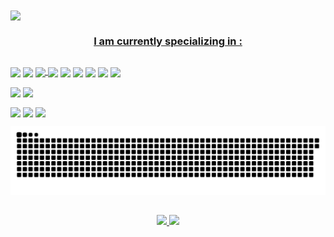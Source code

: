 <a href="https://github.com/secyz">
  
<img align="center" src="https://user-images.githubusercontent.com/92191800/181153452-16a8ed27-ac3d-41e4-9939-61fa9d7e6176.gif">
  
  <h3 align="center">I am currently specializing in :</h3>
  
 ##
  
  <a href=""> <img align="center" src="https://img.shields.io/badge/JavaScript-323330?style=for-the-badge&logo=javascript&logoColor=F7DF1E"/></a>
  <a href=""><img align="center" src="https://img.shields.io/badge/Node.js-339933?style=for-the-badge&logo=nodedotjs&logoColor=white"></a>
  <a href=""><img align="center" src="https://img.shields.io/badge/Python-FFD43B?style=for-the-badge&logo=python&logoColor=blue"> </a>
  <a href=""><img align="center" src="https://img.shields.io/badge/PHP-777BB4?style=for-the-badge&logo=php&logoColor=white"></a>
  <a href=""><img align="center" src="https://img.shields.io/badge/Laravel-FF2D20?style=for-the-badge&logo=laravel&logoColor=white"></a>
  <a href=""><img align="center" src="https://img.shields.io/badge/java-%23ED8B00.svg?style=for-the-badge&logo=java&logoColor=white"></a>
  <a href=""><img align="center" src="https://img.shields.io/badge/c-%2300599C.svg?style=for-the-badge&logo=c&logoColor=white"></a>
  <a href=""><img align="center" src="https://img.shields.io/badge/c%23-%23239120.svg?style=for-the-badge&logo=c-sharp&logoColor=white"></a>
  <a href=""><img align="center" src="https://img.shields.io/badge/lua-%232C2D72.svg?style=for-the-badge&logo=lua&logoColor=white"></a>
  
  <a href=""><img align="center" src="https://img.shields.io/badge/dart-%230175C2.svg?style=for-the-badge&logo=dart&logoColor=white"></a>
  <a href=""><img align="center" src="https://img.shields.io/badge/Flutter-%2302569B.svg?style=for-the-badge&logo=Flutter&logoColor=white"></a>
  
  <a href=""><img align="center" src="https://img.shields.io/badge/mysql-%2300f.svg?style=for-the-badge&logo=mysql&logoColor=white"></a>
  <a href=""><img align="center" src="https://img.shields.io/badge/sqlite-%2307405e.svg?style=for-the-badge&logo=sqlite&logoColor=white"></a>
  <a href=""><img align="center" src="https://img.shields.io/badge/MongoDB-%234ea94b.svg?style=for-the-badge&logo=mongodb&logoColor=white">
    

    
    
   
    
<p align="center">
  <img src="https://github.com/secyz/secyz/raw/output/github-contribution-grid-snake.svg" alt="snake"></center>
</p>

## 
<div align="center">
  <a href="https://github.com/rafaballerini">
  <img height="180em" src="https://github-readme-stats.vercel.app/api?username=rafaballerini&show_icons=true&theme=dracula&include_all_commits=true&count_private=true"/>
  <img height="180em" src="https://github-readme-stats.vercel.app/api/top-langs/?username=rafaballerini&layout=compact&langs_count=7&theme=dracula"/>
</div>
<!--  radical --!>
